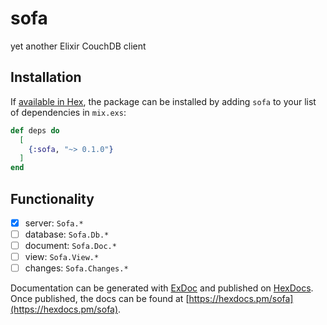 # sofa

yet another Elixir CouchDB client

## Installation

If [available in Hex](https://hex.pm/docs/publish), the package can be installed
by adding `sofa` to your list of dependencies in `mix.exs`:

```elixir
def deps do
  [
    {:sofa, "~> 0.1.0"}
  ]
end
```


## Functionality

- [x] server:   `Sofa.*`
- [ ] database: `Sofa.Db.*`
- [ ] document: `Sofa.Doc.*`
- [ ] view:     `Sofa.View.*`
- [ ] changes:  `Sofa.Changes.*`

Documentation can be generated with [ExDoc](https://github.com/elixir-lang/ex_doc)
and published on [HexDocs](https://hexdocs.pm). Once published, the docs can
be found at [https://hexdocs.pm/sofa](https://hexdocs.pm/sofa).
